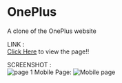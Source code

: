 # OnePlus
A clone of the OnePlus website

LINK :<br>
<a href="https://kabilesh-gs.github.io/OnePlus/">Click Here</a> to view the page!!<be>

SCREENSHOT :<br>
![page 1](https://github.com/Kabilesh-GS/OnePlus/assets/115616421/87764a59-f5f0-4fec-95c5-19eedd90cb0b)
Mobile Page:
![Mobile page]("C:\Users\Kabil\OneDrive\Pictures\Screenshots\Screenshot_2023-07-24-23-28-18-04_40deb401b9ffe8e1df2f1cc5ba480b12.jpg")
